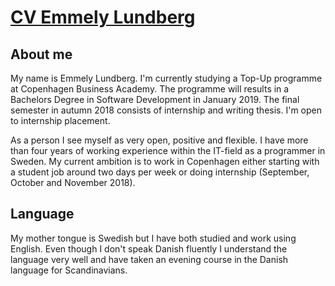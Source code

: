 # [CV Emmely Lundberg](https://github.com/Emmely2008/CV/blob/master/CV-Europass-20180322-Lundberg-EN.pdf)

## About me
My name is Emmely Lundberg. I'm currently studying a Top-Up programme at Copenhagen Business Academy.
The programme will results in a Bachelors Degree in Software Development in January 2019.
The final semester in autumn 2018 consists of internship and writing thesis. I'm open to internship placement.

As a person I see myself as very open, positive and flexible.
I have more than four years of working experience within the IT-field as a programmer in Sweden.
My current ambition is to work in Copenhagen either starting with a student job around two days per week or doing internship (September, October and November 2018).


## Language
My mother tongue is Swedish but I have both studied and work using English.
Even though I don't speak Danish fluently I understand the language very well and have taken an evening course in the Danish language for Scandinavians.



